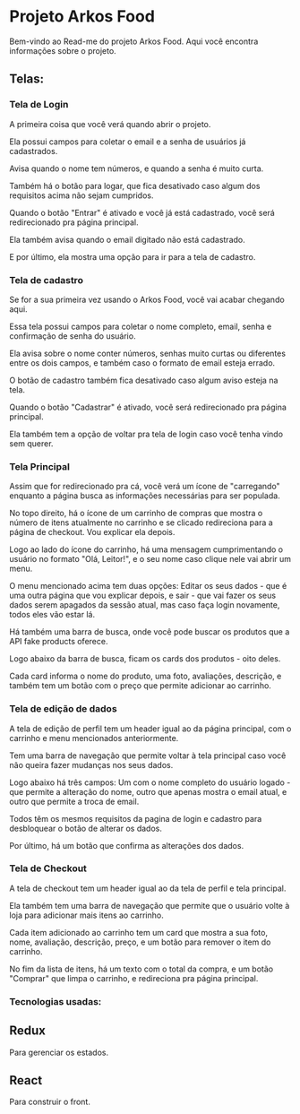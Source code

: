 # Projeto Arkos Food

Bem-vindo ao Read-me do projeto Arkos Food. Aqui você encontra informações sobre o projeto.

## Telas:


### Tela de Login



A primeira coisa que você verá quando abrir o projeto.

Ela possui campos para coletar o email e a senha de usuários já cadastrados.

Avisa quando o nome tem números, e quando a senha é muito curta.

Também há o botão para logar, que fica desativado caso algum dos requisitos acima não sejam cumpridos.

Quando o botão "Entrar" é ativado e você já está cadastrado, você será redirecionado pra página principal.

Ela também avisa quando o email digitado não está cadastrado.

E por último, ela mostra uma opção para ir para a tela de cadastro.



### Tela de cadastro



Se for a sua primeira vez usando o Arkos Food, você vai acabar chegando aqui.

Essa tela possui campos para coletar o nome completo, email, senha e confirmação de senha do usuário.

Ela avisa sobre o nome conter números, senhas muito curtas ou diferentes entre os dois campos, e também caso o formato de email esteja errado.

O botão de cadastro também fica desativado caso algum aviso esteja na tela.

Quando o botão "Cadastrar" é ativado, você será redirecionado pra página principal.

Ela também tem a opção de voltar pra tela de login caso você tenha vindo sem querer.



### Tela Principal



Assim que for redirecionado pra cá, você verá um ícone de "carregando" enquanto a página busca as informações necessárias para ser populada.

No topo direito, há o ícone de um carrinho de compras que mostra o número de itens atualmente no carrinho e se clicado redireciona para a página de checkout. Vou explicar ela depois.

Logo ao lado do ícone do carrinho, há uma mensagem cumprimentando o usuário no formato "Olá, Leitor!", e o seu nome caso clique nele vai abrir um menu.

O menu mencionado acima tem duas opções: Editar os seus dados - que é uma outra página que vou explicar depois, e sair - que vai fazer os seus dados serem apagados da sessão atual, mas caso faça login novamente, todos eles vão estar lá.

Há também uma barra de busca, onde você pode buscar os produtos que a API fake products oferece.

Logo abaixo da barra de busca, ficam os cards dos produtos - oito deles.

Cada card informa o nome do produto, uma foto, avaliações, descrição, e também tem um botão com o preço que permite adicionar ao carrinho.



### Tela de edição de dados



A tela de edição de perfil tem um header igual ao da página principal, com o carrinho e menu mencionados anteriormente.

Tem uma barra de navegação que permite voltar à tela principal caso você não queira fazer mudanças nos seus dados.

Logo abaixo há três campos: Um com o nome completo do usuário logado - que permite a alteração do nome, outro que apenas mostra o email atual, e outro que permite a troca de email.

Todos têm os mesmos requisitos da pagina de login e cadastro para desbloquear o botão de alterar os dados.

Por último, há um botão que confirma as alterações dos dados.



### Tela de Checkout



A tela de checkout tem um header igual ao da tela de perfil e tela principal.

Ela também tem uma barra de navegação que permite que o usuário volte à loja para adicionar mais itens ao carrinho.

Cada item adicionado ao carrinho tem um card que mostra a sua foto, nome, avaliação, descrição, preço, e um botão para remover o item do carrinho.

No fim da lista de itens, há um texto com o total da compra, e um botão "Comprar" que limpa o carrinho, e redireciona pra página principal.


### Tecnologias usadas:

## Redux

Para gerenciar os estados.

## React

Para construir o front.
